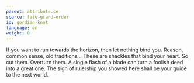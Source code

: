 ```yaml
---
parent: attribute.ce
source: fate-grand-order
id: gordian-knot
language: en
weight: 0
---
```


If you want to run towards the horizon, then let nothing bind you.
Reason, common sense, old traditions…
These are shackles that bind your heart.
So cut them. Overturn them.
A single flash of a blade can turn a foolish deed into a great one.
The sign of rulership you showed here shall be your guide to the next world.
